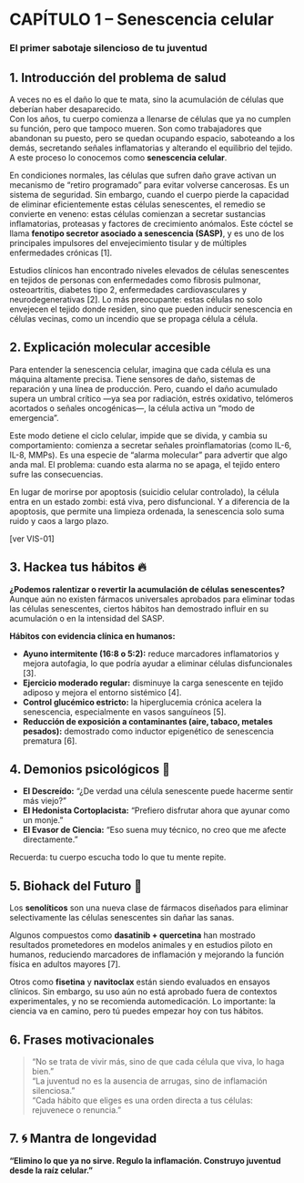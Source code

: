 # CAPÍTULO 1 – Senescencia celular  
### El primer sabotaje silencioso de tu juventud

## 1. Introducción del problema de salud

A veces no es el daño lo que te mata, sino la acumulación de células que deberían haber desaparecido.  
Con los años, tu cuerpo comienza a llenarse de células que ya no cumplen su función, pero que tampoco mueren. Son como trabajadores que abandonan su puesto, pero se quedan ocupando espacio, saboteando a los demás, secretando señales inflamatorias y alterando el equilibrio del tejido. A este proceso lo conocemos como **senescencia celular**.

En condiciones normales, las células que sufren daño grave activan un mecanismo de “retiro programado” para evitar volverse cancerosas. Es un sistema de seguridad. Sin embargo, cuando el cuerpo pierde la capacidad de eliminar eficientemente estas células senescentes, el remedio se convierte en veneno: estas células comienzan a secretar sustancias inflamatorias, proteasas y factores de crecimiento anómalos. Este cóctel se llama **fenotipo secretor asociado a senescencia (SASP)**, y es uno de los principales impulsores del envejecimiento tisular y de múltiples enfermedades crónicas [1].

Estudios clínicos han encontrado niveles elevados de células senescentes en tejidos de personas con enfermedades como fibrosis pulmonar, osteoartritis, diabetes tipo 2, enfermedades cardiovasculares y neurodegenerativas [2]. Lo más preocupante: estas células no solo envejecen el tejido donde residen, sino que pueden inducir senescencia en células vecinas, como un incendio que se propaga célula a célula.

## 2. Explicación molecular accesible

Para entender la senescencia celular, imagina que cada célula es una máquina altamente precisa. Tiene sensores de daño, sistemas de reparación y una línea de producción. Pero, cuando el daño acumulado supera un umbral crítico —ya sea por radiación, estrés oxidativo, telómeros acortados o señales oncogénicas—, la célula activa un “modo de emergencia”.

Este modo detiene el ciclo celular, impide que se divida, y cambia su comportamiento: comienza a secretar señales proinflamatorias (como IL-6, IL-8, MMPs). Es una especie de “alarma molecular” para advertir que algo anda mal. El problema: cuando esta alarma no se apaga, el tejido entero sufre las consecuencias.

En lugar de morirse por apoptosis (suicidio celular controlado), la célula entra en un estado zombi: está viva, pero disfuncional. Y a diferencia de la apoptosis, que permite una limpieza ordenada, la senescencia solo suma ruido y caos a largo plazo.

[ver VIS-01]

## 3. Hackea tus hábitos 🔥

**¿Podemos ralentizar o revertir la acumulación de células senescentes?**  
Aunque aún no existen fármacos universales aprobados para eliminar todas las células senescentes, ciertos hábitos han demostrado influir en su acumulación o en la intensidad del SASP.

**Hábitos con evidencia clínica en humanos:**

- **Ayuno intermitente (16:8 o 5:2):** reduce marcadores inflamatorios y mejora autofagia, lo que podría ayudar a eliminar células disfuncionales [3].
- **Ejercicio moderado regular:** disminuye la carga senescente en tejido adiposo y mejora el entorno sistémico [4].
- **Control glucémico estricto:** la hiperglucemia crónica acelera la senescencia, especialmente en vasos sanguíneos [5].
- **Reducción de exposición a contaminantes (aire, tabaco, metales pesados):** demostrado como inductor epigenético de senescencia prematura [6].

## 4. Demonios psicológicos 🧠

- **El Descreído:** “¿De verdad una célula senescente puede hacerme sentir más viejo?”
- **El Hedonista Cortoplacista:** “Prefiero disfrutar ahora que ayunar como un monje.”
- **El Evasor de Ciencia:** “Eso suena muy técnico, no creo que me afecte directamente.”

Recuerda: tu cuerpo escucha todo lo que tu mente repite.

## 5. Biohack del Futuro 🚀

Los **senolíticos** son una nueva clase de fármacos diseñados para eliminar selectivamente las células senescentes sin dañar las sanas.

Algunos compuestos como **dasatinib + quercetina** han mostrado resultados prometedores en modelos animales y en estudios piloto en humanos, reduciendo marcadores de inflamación y mejorando la función física en adultos mayores [7].

Otros como **fisetina** y **navitoclax** están siendo evaluados en ensayos clínicos. Sin embargo, su uso aún no está aprobado fuera de contextos experimentales, y no se recomienda automedicación. Lo importante: la ciencia va en camino, pero tú puedes empezar hoy con tus hábitos.

## 6. Frases motivacionales

> “No se trata de vivir más, sino de que cada célula que viva, lo haga bien.”  
> “La juventud no es la ausencia de arrugas, sino de inflamación silenciosa.”  
> “Cada hábito que eliges es una orden directa a tus células: rejuvenece o renuncia.”

## 7. 🌀 Mantra de longevidad

**“Elimino lo que ya no sirve. Regulo la inflamación. Construyo juventud desde la raíz celular.”**


